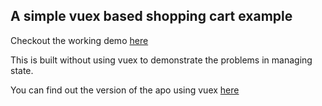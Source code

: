 ## A simple vuex based shopping cart example

Checkout the working demo [here](https://rvamsikrishna.github.io/vuex-shopping-cart/)

This is built without using vuex to demonstrate the problems in managing state.

You can find out the version of the apo using vuex [here](https://github.com/rvamsikrishna/vuex-shopping-cart)
